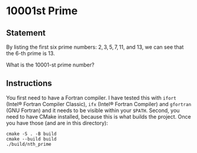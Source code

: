 # 10001st Prime

## Statement
By listing the first six prime numbers: $2,\,3,\,5,\,7,\,11$, and $13$, we can see that the $6$-th prime is $13$.

What is the $10001$-st prime number?
## Instructions
You first need to have a Fortran compiler. I have tested this with `ifort` (Intel® Fortran Compiler Classic), `ifx` (Intel® Fortran Compiler) and `gfortran` (GNU Fortran) and it needs to be visible within your `$PATH`. Second, you need to have CMake installed, because this is what builds the project. Once you have those (and are in this directory):
```shell
cmake -S . -B build
cmake --build build
./build/nth_prime
```
